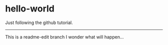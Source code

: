 # hello-world
Just following the github tutorial.

----------------------------------
This is a readme-edit branch
I wonder what will happen...
